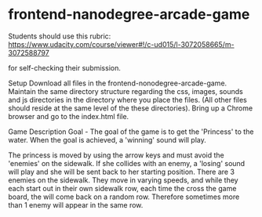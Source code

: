 frontend-nanodegree-arcade-game
===============================

Students should use this rubric: https://www.udacity.com/course/viewer#!/c-ud015/l-3072058665/m-3072588797

for self-checking their submission.

Setup
Download all files in the frontend-nonodegree-arcade-game.  Maintain the same directory structure regarding the 
css, images, sounds and js directories in the directory where you place the files. (All other files should reside at the same 
level of the these directories). Bring up a Chrome browser and go to the index.html file.

Game Description
Goal - The goal of the game is to get the 'Princess' to the water. When the goal is achieved, a 'winning' sound will play.

The princess is moved by using the arrow keys and must avoid the 'enemies' on the sidewalk. 
If she collides with an enemy, a 'losing' sound will play and she will be sent back to her starting position.
There are 3 enemies on the sidewalk. They move in varying speeds, and while they each start out in their own
sidewalk row, each time the cross the game board, the will come back on a random row. Therefore sometimes 
more than 1 enemy will appear in the same row.
